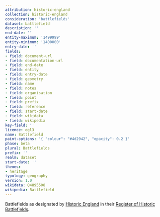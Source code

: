 ```yaml
---
attribution: historic-england
collection: historic-england
consideration: 'battlefields'
dataset: battlefield
description: ''
end-date: ''
entity-maximum: '1499999'
entity-minimum: '1400000'
entry-date: ''
fields:
- field: document-url
- field: documentation-url
- field: end-date
- field: entity
- field: entry-date
- field: geometry
- field: name
- field: notes
- field: organisation
- field: point
- field: prefix
- field: reference
- field: start-date
- field: wikidata
- field: wikipedia
key-field: ''
licence: ogl3
name: Battlefield
paint-options: '{ "colour": "#4d2942", "opacity": 0.2 }'
phase: beta
plural: Battlefields
prefix: ''
realm: dataset
start-date: ''
themes:
- heritage
typology: geography
version: 1.0
wikidata: Q4895508
wikipedia: Battlefield
---
```


Battlefields as designated by [Historic England](https://historicengland.org.uk) in their [Register of Historic Battlefields](https://historicengland.org.uk/listing/what-is-designation/registered-battlefields/).
